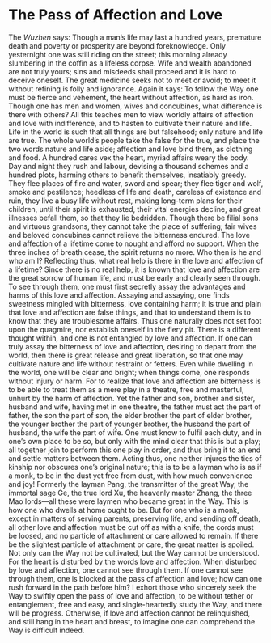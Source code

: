 # The Pass of Affection and Love

The *Wuzhen* says: Though a man’s life may last a hundred years, premature death and poverty or prosperity are beyond foreknowledge. Only yesternight one was still riding on the street; this morning already slumbering in the coffin as a lifeless corpse. Wife and wealth abandoned are not truly yours; sins and misdeeds shall proceed and it is hard to deceive oneself. The great medicine seeks not to meet or avoid; to meet it without refining is folly and ignorance. Again it says: To follow the Way one must be fierce and vehement, the heart without affection, as hard as iron. Though one has men and women, wives and concubines, what difference is there with others? All this teaches men to view worldly affairs of affection and love with indifference, and to hasten to cultivate their nature and life. Life in the world is such that all things are but falsehood; only nature and life are true. The whole world’s people take the false for the true, and place the two words nature and life aside; affection and love bind them, as clothing and food. A hundred cares vex the heart, myriad affairs weary the body. Day and night they rush and labour, devising a thousand schemes and a hundred plots, harming others to benefit themselves, insatiably greedy. They flee places of fire and water, sword and spear; they flee tiger and wolf, smoke and pestilence; heedless of life and death, careless of existence and ruin, they live a busy life without rest, making long-term plans for their children, until their spirit is exhausted, their vital energies decline, and great illnesses befall them, so that they lie bedridden. Though there be filial sons and virtuous grandsons, they cannot take the place of suffering; fair wives and beloved concubines cannot relieve the bitterness endured. The love and affection of a lifetime come to nought and afford no support. When the three inches of breath cease, the spirit returns no more. Who then is he and who am I? Reflecting thus, what real help is there in the love and affection of a lifetime? Since there is no real help, it is known that love and affection are the great sorrow of human life, and must be early and clearly seen through. To see through them, one must first secretly assay the advantages and harms of this love and affection. Assaying and assaying, one finds sweetness mingled with bitterness, love containing harm; it is true and plain that love and affection are false things, and that to understand them is to know that they are troublesome affairs. Thus one naturally does not set foot upon the quagmire, nor establish oneself in the fiery pit. There is a different thought within, and one is not entangled by love and affection. If one can truly assay the bitterness of love and affection, desiring to depart from the world, then there is great release and great liberation, so that one may cultivate nature and life without restraint or fetters. Even while dwelling in the world, one will be clear and bright; when things come, one responds without injury or harm. For to realize that love and affection are bitterness is to be able to treat them as a mere play in a theatre, free and masterful, unhurt by the harm of affection. Yet the father and son, brother and sister, husband and wife, having met in one theatre, the father must act the part of father, the son the part of son, the elder brother the part of elder brother, the younger brother the part of younger brother, the husband the part of husband, the wife the part of wife. One must know to fulfil each duty, and in one’s own place to be so, but only with the mind clear that this is but a play; all together join to perform this one play in order, and thus bring it to an end and settle matters between them. Acting thus, one neither injures the ties of kinship nor obscures one’s original nature; this is to be a layman who is as if a monk, to be in the dust yet free from dust, with how much convenience and joy! Formerly the layman Pang, the transmitter of the great Way, the immortal sage Ge, the true lord Xu, the heavenly master Zhang, the three Mao lords—all these were laymen who became great in the Way. This is how one who dwells at home ought to be. But for one who is a monk, except in matters of serving parents, preserving life, and sending off death, all other love and affection must be cut off as with a knife, the cords must be loosed, and no particle of attachment or care allowed to remain. If there be the slightest particle of attachment or care, the great matter is spoiled. Not only can the Way not be cultivated, but the Way cannot be understood. For the heart is disturbed by the words love and affection. When disturbed by love and affection, one cannot see through them. If one cannot see through them, one is blocked at the pass of affection and love; how can one rush forward in the path before him? I exhort those who sincerely seek the Way to swiftly open the pass of love and affection, to be without tether or entanglement, free and easy, and single-heartedly study the Way, and there will be progress. Otherwise, if love and affection cannot be relinquished, and still hang in the heart and breast, to imagine one can comprehend the Way is difficult indeed.
